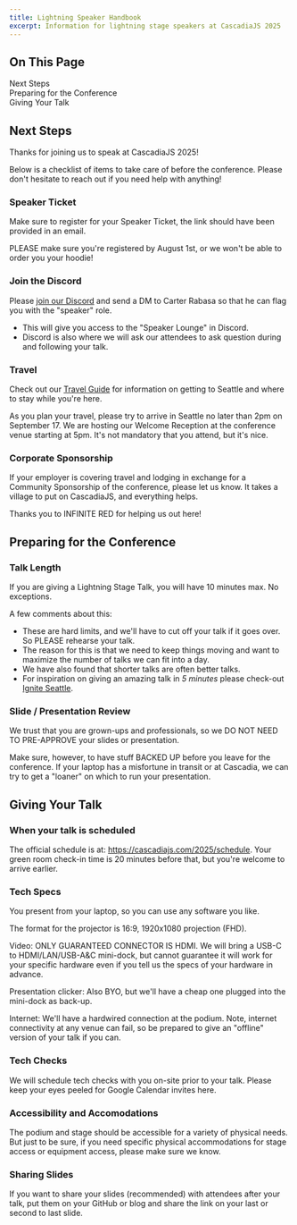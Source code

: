 ```yaml
---
title: Lightning Speaker Handbook
excerpt: Information for lightning stage speakers at CascadiaJS 2025
---
```

<div id="toc">
<h2>On This Page</h2>
    <ul>
        <li><a href="#next-steps">Next Steps</a></li>
        <li><a href="#preparing-for-the-conference">Preparing for the Conference</a></li>
        <li><a href="#giving-your-talk">Giving Your Talk</a></li>
    </ul>
</div>

<h2 id="next-steps">Next Steps</h2>

Thanks for joining us to speak at CascadiaJS 2025! <i class="fas fa-heart"></i>

Below is a checklist of items to take care of before the conference. Please don't hesitate to reach out if you need help with anything!

### Speaker Ticket

Make sure to register for your Speaker Ticket, the link should have been provided in an email. 

PLEASE make sure you're registered by August 1st, or we won't be able to order you your hoodie!

### Join the Discord

Please [join our Discord](https://discord.gg/kkYR86GM29) and send a DM to Carter Rabasa so that he can flag you with the "speaker" role. 

* This will give you access to the "Speaker Lounge" in Discord. 
* Discord is also where we will ask our attendees to ask question during and following your talk.

### Travel

Check out our [Travel Guide](/2025/travel) for information on getting to Seattle and where to stay while you're here.

As you plan your travel, please try to arrive in Seattle no later than 2pm on September 17. We are hosting our Welcome Reception at the conference venue starting at 5pm. It's not mandatory that you attend, but it's nice. 

### Corporate Sponsorship

If your employer is covering travel and lodging in exchange for a Community Sponsorship of the conference, please let us know. It takes a village to put on CascadiaJS, and everything helps.

Thanks you to INFINITE RED for helping us out here!

<h2 id="preparing-for-the-conference">Preparing for the Conference</h2>

### Talk Length

If you are giving a Lightning Stage Talk, you will have 10 minutes max. No exceptions.

A few comments about this:

* These are hard limits, and we'll have to cut off your talk if it goes over. So PLEASE rehearse your talk.
* The reason for this is that we need to keep things moving and want to maximize the number of talks we can fit into a day.
* We have also found that shorter talks are often better talks.
* For inspiration on giving an amazing talk in *5 minutes* please check-out [Ignite Seattle](https://igniteseattle.com/about/).


### Slide / Presentation Review

We trust that you are grown-ups and professionals, so we DO NOT NEED TO PRE-APPROVE your slides or presentation.

Make sure, however, to have stuff BACKED UP before you leave for the conference. If your laptop has a misfortune in transit or at Cascadia, we can try to get a "loaner" on which to run your presentation.

<h2 id="giving-your-talk">Giving Your Talk</h2>

### When your talk is scheduled

The official schedule is at: https://cascadiajs.com/2025/schedule. Your green room check-in time is 20 minutes before that, but you're welcome to arrive earlier.

### Tech Specs

You present from your laptop, so you can use any software you like.

The format for the projector is 16:9, 1920x1080 projection (FHD).

Video: ONLY GUARANTEED CONNECTOR IS HDMI. We will bring a USB-C to HDMI/LAN/USB-A&C mini-dock, but cannot guarantee it will work for your specific hardware even if you tell us the specs of your hardware in advance.

Presentation clicker: Also BYO, but we'll have a cheap one plugged into the mini-dock as back-up.

Internet: We'll have a hardwired connection at the podium. Note, internet connectivity at any venue can fail, so be prepared to give an "offline" version of your talk if you can.

### Tech Checks

We will schedule tech checks with you on-site prior to your talk. Please keep your eyes peeled for Google Calendar invites here.

### Accessibility and Accomodations

The podium and stage should be accessible for a variety of physical needs. But just to be sure, if you need specific physical accommodations for stage access or equipment access, please make sure we know.

### Sharing Slides

If you want to share your slides (recommended) with attendees after your talk, put them on your GitHub or blog and share the link on your last or second to last slide.
